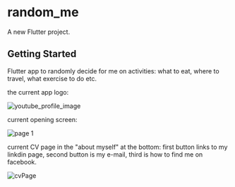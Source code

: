 # random_me

A new Flutter project.

## Getting Started

Flutter app to randomly decide for me on activities: what to eat, where to travel, what exercise to do etc.

the current app logo:

![youtube_profile_image](https://user-images.githubusercontent.com/76450471/137335739-c7591ad0-0d5d-42e7-8fda-31560ac6f47d.png)


current opening screen:


![page 1](https://user-images.githubusercontent.com/76450471/137335941-c3e9032b-37d1-40c7-b147-1f6c819fd07b.PNG)



current CV page in the "about myself" at the bottom:
first button links to my linkdin page,
second button is my e-mail,
third is how to find me on facebook.



![cvPage](https://user-images.githubusercontent.com/76450471/137336103-aa58fdda-ec84-4565-8bbb-bbf1b33ef59f.PNG)
